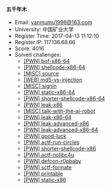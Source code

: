 #### 五千年木  

* Email: yanmumu1996@163.com  
* University: 中国矿业大学  
* Register Time: 2017-04-13 11:12:10  
* Register IP: 117.136.68.66  
* Score: 4016  
* Solved challenges: 
  * [[PWN] bof-x86-64](https://github.com/SniperOJ/Challenges/blob/master/pwn/bof-x86-64.json)  
  * [[PWN] shellcode-x86-64](https://github.com/SniperOJ/Challenges/blob/master/pwn/shellcode-x86-64.json)  
  * [[MISC] source](https://github.com/SniperOJ/Challenges/blob/master/misc/source.json)  
  * [[WEB] md5-vs-injection](https://github.com/SniperOJ/Challenges/blob/master/web/md5-vs-injection.json)  
  * [[MISC] signin](https://github.com/SniperOJ/Challenges/blob/master/misc/signin.json)  
  * [[PWN] static-x86-64](https://github.com/SniperOJ/Challenges/blob/master/pwn/static-x86-64.json)  
  * [[PWN] shorter-shellcode-x86-64](https://github.com/SniperOJ/Challenges/blob/master/pwn/shorter-shellcode-x86-64.json)  
  * [[PWN] leak-x86](https://github.com/SniperOJ/Challenges/blob/master/pwn/leak-x86.json)  
  * [[MISC] talk-with-the-ai-robot](https://github.com/SniperOJ/Challenges/blob/master/misc/talk-with-the-ai-robot.json)  
  * [[PWN] leak-x86-64](https://github.com/SniperOJ/Challenges/blob/master/pwn/leak-x86-64.json)  
  * [[PWN] leak-advanced-x86](https://github.com/SniperOJ/Challenges/blob/master/pwn/leak-advanced-x86.json)  
  * [[PWN] leak-advanced-x86-64](https://github.com/SniperOJ/Challenges/blob/master/pwn/leak-advanced-x86-64.json)  
  * [[PWN] good-luck](https://github.com/SniperOJ/Challenges/blob/master/pwn/good-luck.json)  
  * [[PWN] actf-run-circles](https://github.com/SniperOJ/Challenges/blob/master/pwn/actf-run-circles.json)  
  * [[PWN] shorter-shellcode-x86](https://github.com/SniperOJ/Challenges/blob/master/pwn/shorter-shellcode-x86.json)  
  * [[PWN] actf-nolibc4u](https://github.com/SniperOJ/Challenges/blob/master/pwn/actf-nolibc4u.json)  
  * [[PWN] defcon-r0pbaby](https://github.com/SniperOJ/Challenges/blob/master/pwn/defcon-r0pbaby.json)  
  * [[PWN] sctf-formate](https://github.com/SniperOJ/Challenges/blob/master/pwn/sctf-formate.json)  
  * [[PWN] printable](https://github.com/SniperOJ/Challenges/blob/master/pwn/printable.json)  
  * [[PWN] static-x86](https://github.com/SniperOJ/Challenges/blob/master/pwn/static-x86.json)  
